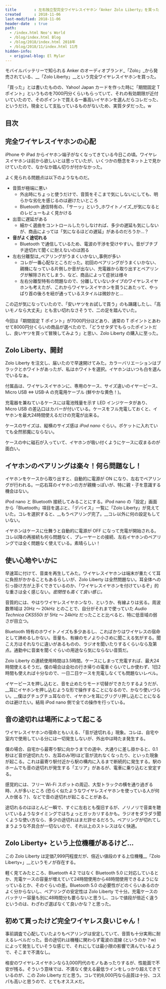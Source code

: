```yaml
---
title        : 左右独立型完全ワイヤレスイヤホン「Anker Zolo Liberty」を買った
created      : 2018-11-06
last-modified: 2018-11-06
header-date  : true
path:
  - /index.html Neo's World
  - /blog/index.html Blog
  - /blog/2018/index.html 2018年
  - /blog/2018/11/index.html 11月
hidden-info:
  - original-blog: El Mylar
---
```


モバイルバッテリーで知られる Anker のオーディオブランド_「Zolo」_から発売されている、__「Zolo Liberty」__という完全ワイヤレスイヤホンを買った。

「買った」とは書いたものの、Yahoo! Japan カードを作った時に「期間固定 T ポイント」というものを7000円分くらいもらっていて、それの有効期限が近付いていたので、そのポイントで買える一番高いイヤホンを選んだらコレだった、というだけ。現金として支払っているものがないため、実質タダだった。w

## 目次

## 完全ワイヤレスイヤホンの心配

iPhone や iPad からイヤホン端子がなくなってきている今日この頃。ワイヤレスイヤホンは前から欲しいとは思っていたが、いくつかの懸念をネット上で見かけていたので、なかなか踏ん切りが付かなかった。

よく見られる問題点は以下のようなものだ。

- 音質が極端に悪い
  - 外出時にちょっと使うだけで、音質をそこまで気にしないにしても、明らかな劣化を感じるのは避けたいところ
  - Bluetooth 通信特有の、「サーッ」という_ホワイトノイズ_が気になるとのレビューもよく見かける
- 出音に遅延がある
  - 細かく選曲をコントロールしたりしなければ、多少の遅延も気にしないが、商品によっては「気になるほどの遅延」があるのだろうか…？
- __音がよく途切れる__
  - Bluetooth で通信しているため、電波の干渉を受けやすい。音がブチブチ途切れて聞くに耐えないのは困る
- 左右分離型は_ペアリングがうまくいかない_事例が多い
  - コレが一番心配なところだった。初回のペアリングがうまくいかない、親機になっている片側しか音が出ない、充電器から取り出すとペアリングが解除されてしまう、など、商品によって症状は様々
  - 左右分離型特有の問題なので、分離していないタイプのワイヤレスイヤホンも考えたが、これからワイヤレスイヤホンを買うにあたって、やっぱり首の後ろを紐が通っているスタイルは微妙かと…

この辺が気になっていたので、「安いヤツをお試しで買う」のも躊躇したし、「高いモノなら大丈夫」とも言い切れなさそうで、二の足を踏んでいた。

今回は「期間固定 T ポイント」が7000円分ほどあり、通常の T ポイントとあわせて8000円分くらいの商品が選べたので、「どうせタダでもらったポイントだし、良いヤツを買って冒険してみよう」と思い、Zolo Liberty の購入に至った。

## Zolo Liberty、開封

Zolo Liberty を注文し、届いたので早速開けてみた。カラーバリエーションはブラックとホワイトがあったが、私はホワイトを選択。イヤホンはいつも白を選んでいるなぁ。

付属品は、ワイヤレスイヤホンに、専用のケース、サイズ違いのイヤーピース、Micro USB ⇔ USB-A の充電用ケーブル (鮮やかな黄色！)。

充電器を兼ねているケースには電池残量を示す LED インジケータがあり、Micro USB の差込口はカバーが付いている。ケースをフル充電しておくと、イヤホンを最大24時間使えるだけの充電が出来る。

ケースのサイズは、縦横のサイズ感は _iPod nano_ ぐらい。ポケットに入れていても全然邪魔にならない。

ケースの中に磁石が入っていて、イヤホンが吸い付くようにケースに収まるのが面白い。

## イヤホンのペアリングは楽々！何ら問題なし！

イヤホンをケースから取り出すと、自動的に電源が ON になり、左右でペアリングが行われる。一応右耳のイヤホンの方が親機っぽいが、特に親・子を意識する機会はない。

iPod nano と Bluetooth 接続してみることにする。iPod nano の「設定」画面から「Bluetooth」項目を選ぶと、「デバイス」一覧に「Zolo Liberty」が見えていた。コレを選択すると、__もうペアリング完了。__コレ以外に何の設定もしていない。

イヤホンはケースに仕舞うと自動的に電源が OFF になって充電が開始される。コレ以降の再接続も何ら問題なく、プレーヤーとの接続、左右イヤホンのペアリングでは全く問題なく使えている。素晴らしい！

## 使い心地やいかに

早速耳に付けて、音楽を再生してみた。ワイヤレスイヤホンは端末が重たくて耳に負担がかかることもあるらしいが、Zolo Liberty は全然問題ない。耳全体への引っ掛け方が上手くできているのか、「ワイヤレスイヤホンを付けているぞ」的な重さは全く感じない。_密閉性も高くて良い感じ。_

音質的には、やはりワイヤレスイヤホンなり、というか、有線よりは劣る。周波数帯域は 20Hz 〜 20kHz とのことで、自分がそれまで使っていた _Audio Technica CKS550i_ が 5Hz 〜 24kHz だったことと比べると、特に低音域の弱さが目立つ。

Bluetooth 特有のホワイトノイズも多少あるし、こればかりはワイヤレスの宿命として諦めるしかない。音量も、有線のモノより小さめに聞こえる気がする。聞こえ方はそれなりに違いがあるものの、ラジオを聞いたりするくらいなら及第点。通勤中に音楽を聞くぐらいの用途なら気にならない音質だ。

Zolo Liberty の連続使用時間は3.5時間。ケースにしまって充電すれば、最大24時間使えるそうだ。僕の場合は会社の行き帰りの電車ぐらいでしか使わず、1日2時間も使えれば十分なので、一日二日ケースを充電しなくても問題ないレベル。

イヤーピースを押し込むと、音を止めたりモード切替ができたりするようだが、__耳にイヤホンを押し込むような形で操作することになるので、かなり使いづらい。__僕はグチュグチュ耳なので、イヤホンを耳にグリグリ押し込むことになるのは避けたい。結局 iPod nano 側で全ての操作を行っている。

## 音の途切れは場所によって起こる

ワイヤレスイヤホンの宿命ともいえる、「音が途切れる」現象。コレは、自宅や室内で使用している分には一切発生しないが、外出中は時たま発生する。

僕の場合、自宅から最寄り駅に向かうまでの道中、大通りに差し掛かると、0.1秒ほど音が途切れたり、左耳のみ1秒ほど音が流れなくなったり、といった現象が起こる。これは最寄り駅付近から駅の構内に入るまで断続的に発生する。駅のホームでも音の途切れが発生する「エリア」があるが、電車に乗り込むと安定する。

感覚的には、フリー Wi-Fi スポットの周辺、大型トラックの横を通り過ぎる時、人が多いところ (恐らく似たようなワイヤレスイヤホンを使っている人が何人か居る？)、などで音の途切れが起こることがある。

途切れるのはほとんど一瞬で、すぐに左右とも復旧するが、ノリノリで音楽を聴いているようなタイミングではちょっとガッカリするかも。ラジオをダラダラ聞くような使い方なら、多少の途切れはまだ許せるだろう。ペアリングが切れてしまうような不具合が一切ないので、それ以上のストレスはなく快適。

## Zolo Liberty+ という上位機種があるけど…

この Zolo Liberty は定価7,999円程度だが、倍近い値段のする上位機種__「Zolo Liberty+」__というモノが存在する。

軽く見てみたところ、Bluetooth 4.2 ではなく Bluetooth 5.0 に対応しているとか、充電ケースの容量が増えていて24時間使用から48時間使用できるようになっているとか、そのぐらいの差。Bluetooth 5.0 の必要性がどのくらいあるのかよく分からないし、ペアリングの安定性は Zolo Liberty で十分。充電ケースのバッテリー容量も別に48時間分も要らないと思うし、コレで値段が倍近く違うというのは、わざわざ選ばなくて良いかな？と思った。

## 初めて買ったけど完全ワイヤレス良いじゃん！

事前調査で心配していたよりもペアリングは安定していて、音質も十分実用に耐えるレベルだった。音の途切れは機種に関わらず電波の混線 (というのか？w) によって発生していそうな感じで、それにしては最小限の影響で済んでいるようで、そこまで不満なし。

格安のワイヤレスイヤホンなら3,000円代のモノもあったりするが、性能面で不安が残る。そういう意味では、不満なく使える最低ラインをしっかり超えてきているのが、この Zolo Liberty だと思う。コレで約8,000円なら品質は十分、コスパも高いと思うので、とてもオススメだ。
